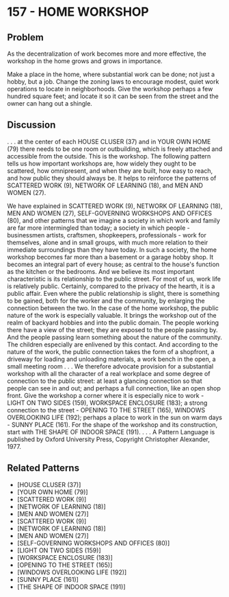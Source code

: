 # 157 - HOME WORKSHOP

## Problem

As the decentralization of work becomes more and more effective, the workshop in the home grows and grows in importance.

Make a place in the home, where substantial work can be done; not just a hobby, but a job. Change the zoning laws to encourage modest, quiet work operations to locate in neighborhoods. Give the workshop perhaps a few hundred square feet; and locate it so it can be seen from the street and the owner can hang out a shingle.

## Discussion

. . . at the center of each HOUSE CLUSER (37) and in YOUR OWN HOME (79) there needs to be one room or outbuilding, which is freely attached and accessible from the outside. This is the workshop. The following pattern tells us how important workshops are, how widely they ought to be scattered, how omnipresent, and when they are built, how easy to reach, and how public they should always be. It helps to reinforce the patterns of SCATTERED WORK (9), NETWORK OF LEARNING (18), and MEN AND WOMEN (27).

We have explained in SCATTERED WORK (9), NETWORK OF LEARNING (18), MEN AND WOMEN (27), SELF-GOVERNING WORKSHOPS AND OFFICES (80), and other patterns that we imagine a society in which work and family are far more intermingled than today; a society in which people - businessmen artists, craftsmen, shopkeepers, professionals - work for themselves, alone and in small groups, with much more relation to their immediate surroundings than they have today. In such a society, the home workshop becomes far more than a basement or a garage hobby shop. It becomes an integral part of every house; as central to the house's function as the kitchen or the bedrooms. And we believe its most important characteristic is its relationship to the public street. For most of us, work life is relatively public. Certainly, compared to the privacy of the hearth, it is a public affair. Even where the public relationship is slight, there is something to be gained, both for the worker and the community, by enlarging the connection between the two. In the case of the home workshop, the public nature of the work is especially valuable. It brings the workshop out of the realm of backyard hobbies and into the public domain. The people working there have a view of the street; they are exposed to the people passing by. And the people passing learn something about the nature of the community. The children especially are enlivened by this contact. And according to the nature of the work, the public connection takes the form of a shopfront, a driveway for loading and unloading materials, a work bench in the open, a small meeting room . . . We therefore advocate provision for a substantial workshop with all the character of a real workplace and some degree of connection to the public street: at least a glancing connection so that people can see in and out; and perhaps a full connection, like an open shop front. Give the workshop a corner where it is especially nice to work - LIGHT ON TWO SIDES (159), WORKSPACE ENCLOSURE (183); a strong connection to the street - OPENING TO THE STREET (165), WINDOWS OVERLOOKING LIFE (192); perhaps a place to work in the sun on warm days - SUNNY PLACE (161). For the shape of the workshop and its construction, start with THE SHAPE OF INDOOR SPACE (191). . . . A Pattern Language is published by Oxford University Press, Copyright Christopher Alexander, 1977.

## Related Patterns

- [HOUSE CLUSER (37)]
- [YOUR OWN HOME (79)]
- [SCATTERED WORK (9)]
- [NETWORK OF LEARNING (18)]
- [MEN AND WOMEN (27)]
- [SCATTERED WORK (9)]
- [NETWORK OF LEARNING (18)]
- [MEN AND WOMEN (27)]
- [SELF-GOVERNING WORKSHOPS AND OFFICES (80)]
- [LIGHT ON TWO SIDES (159)]
- [WORKSPACE ENCLOSURE (183)]
- [OPENING TO THE STREET (165)]
- [WINDOWS OVERLOOKING LIFE (192)]
- [SUNNY PLACE (161)]
- [THE SHAPE OF INDOOR SPACE (191)]
